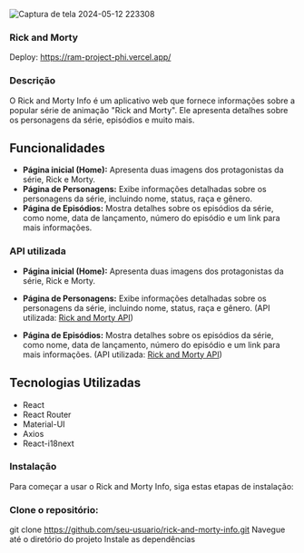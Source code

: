 ![Captura de tela 2024-05-12 223308](https://github.com/Souzzagabe/ram-project/assets/123908995/817b9199-6905-4b0c-b8f3-d9cb10f14757)

### Rick and Morty
Deploy: https://ram-project-phi.vercel.app/

### Descrição
O Rick and Morty Info é um aplicativo web que fornece informações sobre a popular série de animação "Rick and Morty". Ele apresenta detalhes sobre os personagens da série, episódios e muito mais.


## Funcionalidades

- **Página inicial (Home):** Apresenta duas imagens dos protagonistas da série, Rick e Morty.
- **Página de Personagens:** Exibe informações detalhadas sobre os personagens da série, incluindo nome, status, raça e gênero.
- **Página de Episódios:** Mostra detalhes sobre os episódios da série, como nome, data de lançamento, número do episódio e um link para mais informações.

### API utilizada

- **Página inicial (Home):** Apresenta duas imagens dos protagonistas da série, Rick e Morty.

- **Página de Personagens:** Exibe informações detalhadas sobre os personagens da série, incluindo nome, status, raça e gênero. (API utilizada: [Rick and Morty API](https://rickandmortyapi.com/))

- **Página de Episódios:** Mostra detalhes sobre os episódios da série, como nome, data de lançamento, número do episódio e um link para mais informações. (API utilizada: [Rick and Morty API](https://rickandmortyapi.com/))

## Tecnologias Utilizadas

- React
- React Router
- Material-UI
- Axios
- React-i18next

### Instalação

Para começar a usar o Rick and Morty Info, siga estas etapas de instalação:

### Clone o repositório:

git clone https://github.com/seu-usuario/rick-and-morty-info.git
Navegue até o diretório do projeto
Instale as dependências

